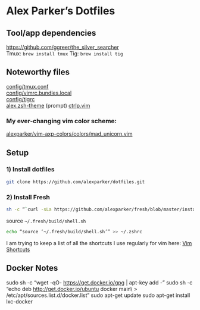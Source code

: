 # Alex Parker’s Dotfiles

## Tool/app dependencies
https://github.com/ggreer/the_silver_searcher  
Tmux: `brew install tmux`
Tig: `brew install tig`


## Noteworthy files
[config/tmux.conf](https://github.com/alexparker/dotfiles/blob/master/config/tmux.conf)  
[config/vimrc.bundles.local](https://github.com/alexparker/dotfiles/blob/master/config/vimrc.bundles.local)  
[config/tigrc](https://github.com/alexparker/dotfiles/blob/master/config/tigrc)  
[alex.zsh-theme](https://github.com/alexparker/dotfiles/blob/master/alex.zsh-theme) (prompt) 
[ctrlp.vim](https://github.com/alexparker/dotfiles/blob/master/config/vimrc.options.ctrlp) 



### My ever-changing vim color scheme:
[alexparker/vim-axp-colors/colors/mad_unicorn.vim](https://github.com/alexparker/vim-axp-colors/blob/master/colors/mad_unicorn.vim)


## Setup

### 1) Install dotfiles

```sh
git clone https://github.com/alexparker/dotfiles.git
```

### 2) Install Fresh

```sh
sh -c “`curl -sLa https://github.com/alexparker/fresh/blob/master/install.sh`”
````

source `~/.fresh/build/shell.sh`
```sh
echo “source ‘~/.fresh/build/shell.sh’” >> ~/.zshrc
```

I am trying to keep a list of all the shortcuts I use regularly for vim here:
[Vim Shortcuts](vim-shortcuts.md)



## Docker Notes

sudo sh -c “wget -qO- https://get.docker.io/gpg | apt-key add -”
sudo sh -c “echo deb http://get.docker.io/ubuntu docker main\ > /etc/apt/sources.list.d/docker.list”
sudo apt-get update
sudo apt-get install lxc-docker
